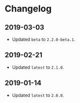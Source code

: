 # Changelog

## 2019-03-03

* Updated `beta` to `2.2.0-beta.1`.

## 2019-02-21

* Updated `latest` to `2.1.0`.

## 2019-01-14

* Updated `latest` to `2.0.0`.